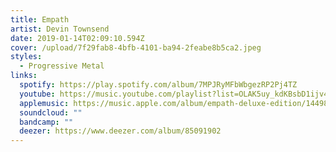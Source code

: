 ```yaml
---
title: Empath
artist: Devin Townsend
date: 2019-01-14T02:09:10.594Z
cover: /upload/7f29fab8-4bfb-4101-ba94-2feabe8b5ca2.jpeg
styles:
  - Progressive Metal
links:
  spotify: https://play.spotify.com/album/7MPJRyMFbWbgezRP2Pj4TZ
  youtube: https://music.youtube.com/playlist?list=OLAK5uy_kdKBsbD1ijv4SgbhTxyxiGfaLDBxJqnE0
  applemusic: https://music.apple.com/album/empath-deluxe-edition/1449841303
  soundcloud: ""
  bandcamp: ""
  deezer: https://www.deezer.com/album/85091902
---
```

